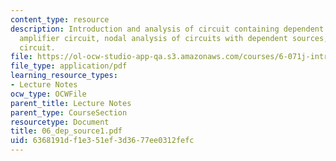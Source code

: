```yaml
---
content_type: resource
description: Introduction and analysis of circuit containing dependent sources, current
  amplifier circuit, nodal analysis of circuits with dependent sources, and amplifier
  circuit.
file: https://ol-ocw-studio-app-qa.s3.amazonaws.com/courses/6-071j-introduction-to-electronics-signals-and-measurement-spring-2006/6368191df1e351ef3d3677ee0312fefc_06_dep_source1.pdf
file_type: application/pdf
learning_resource_types:
- Lecture Notes
ocw_type: OCWFile
parent_title: Lecture Notes
parent_type: CourseSection
resourcetype: Document
title: 06_dep_source1.pdf
uid: 6368191d-f1e3-51ef-3d36-77ee0312fefc
---
```

